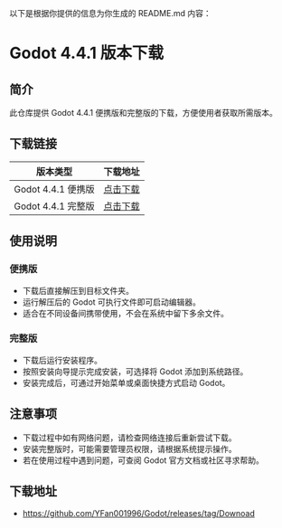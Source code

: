 以下是根据你提供的信息为你生成的 README.md 内容：

# Godot 4.4.1 版本下载

## 简介

此仓库提供 Godot 4.4.1 便携版和完整版的下载，方便使用者获取所需版本。

## 下载链接

| 版本类型     | 下载地址                                                                 |
|--------------|--------------------------------------------------------------------------|
| Godot 4.4.1 便携版 | [点击下载]([https://github.com/YFan001996/Godot/releases/tag/Downoad](https://github.com/YFan001996/Godot/releases/download/Downoad/Godot_v4.4.1.zip)) |
| Godot 4.4.1 完整版 | [点击下载]([https://github.com/YFan001996/Godot/releases/tag/Downoad](https://github.com/YFan001996/Godot/releases/download/Downoad/Godot_v4.4.1_FULL.zip)) |

## 使用说明

### 便携版

  * 下载后直接解压到目标文件夹。
  * 运行解压后的 Godot 可执行文件即可启动编辑器。
  * 适合在不同设备间携带使用，不会在系统中留下多余文件。

### 完整版

  * 下载后运行安装程序。
  * 按照安装向导提示完成安装，可选择将 Godot 添加到系统路径。
  * 安装完成后，可通过开始菜单或桌面快捷方式启动 Godot。

## 注意事项

  * 下载过程中如有网络问题，请检查网络连接后重新尝试下载。
  * 安装完整版时，可能需要管理员权限，请根据系统提示操作。
  * 若在使用过程中遇到问题，可查阅 Godot 官方文档或社区寻求帮助。

## 下载地址
  * https://github.com/YFan001996/Godot/releases/tag/Downoad
